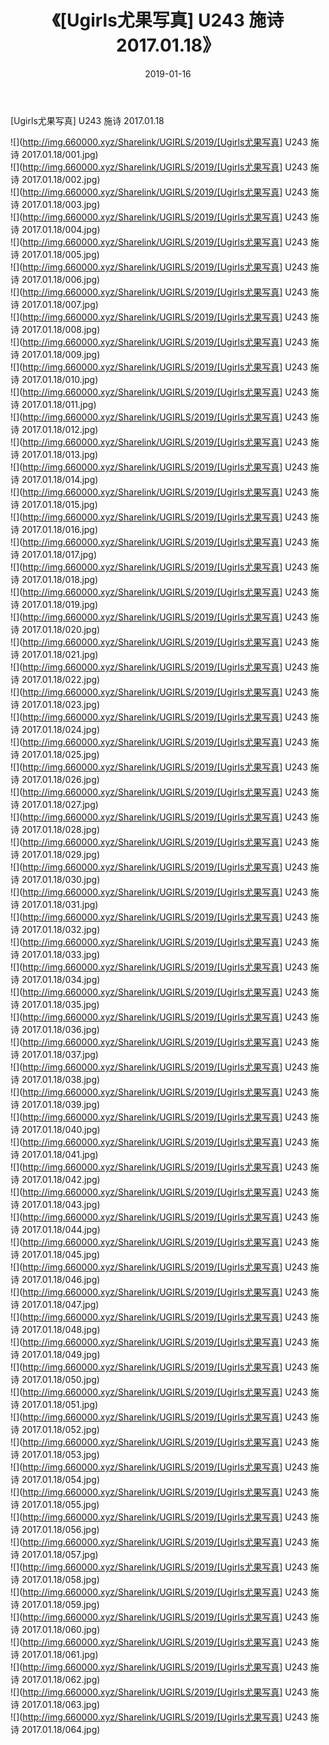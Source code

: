 ﻿---
layout: post
title:  《[Ugirls尤果写真] U243 施诗 2017.01.18》
date:   2019-01-16
img: http://img.660000.xyz/Sharelink/UGIRLS/2019/[Ugirls尤果写真] U243 施诗 2017.01.18/000.jpg
categories: [美女, 清纯, 唯美]
---

[Ugirls尤果写真] U243 施诗 2017.01.18

 ![](http://img.660000.xyz/Sharelink/UGIRLS/2019/[Ugirls尤果写真] U243 施诗 2017.01.18/001.jpg) <br>![](http://img.660000.xyz/Sharelink/UGIRLS/2019/[Ugirls尤果写真] U243 施诗 2017.01.18/002.jpg) <br>![](http://img.660000.xyz/Sharelink/UGIRLS/2019/[Ugirls尤果写真] U243 施诗 2017.01.18/003.jpg) <br>![](http://img.660000.xyz/Sharelink/UGIRLS/2019/[Ugirls尤果写真] U243 施诗 2017.01.18/004.jpg) <br>![](http://img.660000.xyz/Sharelink/UGIRLS/2019/[Ugirls尤果写真] U243 施诗 2017.01.18/005.jpg) <br>![](http://img.660000.xyz/Sharelink/UGIRLS/2019/[Ugirls尤果写真] U243 施诗 2017.01.18/006.jpg) <br>![](http://img.660000.xyz/Sharelink/UGIRLS/2019/[Ugirls尤果写真] U243 施诗 2017.01.18/007.jpg) <br>![](http://img.660000.xyz/Sharelink/UGIRLS/2019/[Ugirls尤果写真] U243 施诗 2017.01.18/008.jpg) <br>![](http://img.660000.xyz/Sharelink/UGIRLS/2019/[Ugirls尤果写真] U243 施诗 2017.01.18/009.jpg) <br>![](http://img.660000.xyz/Sharelink/UGIRLS/2019/[Ugirls尤果写真] U243 施诗 2017.01.18/010.jpg) <br>![](http://img.660000.xyz/Sharelink/UGIRLS/2019/[Ugirls尤果写真] U243 施诗 2017.01.18/011.jpg) <br>![](http://img.660000.xyz/Sharelink/UGIRLS/2019/[Ugirls尤果写真] U243 施诗 2017.01.18/012.jpg) <br>![](http://img.660000.xyz/Sharelink/UGIRLS/2019/[Ugirls尤果写真] U243 施诗 2017.01.18/013.jpg) <br>![](http://img.660000.xyz/Sharelink/UGIRLS/2019/[Ugirls尤果写真] U243 施诗 2017.01.18/014.jpg) <br>![](http://img.660000.xyz/Sharelink/UGIRLS/2019/[Ugirls尤果写真] U243 施诗 2017.01.18/015.jpg) <br>![](http://img.660000.xyz/Sharelink/UGIRLS/2019/[Ugirls尤果写真] U243 施诗 2017.01.18/016.jpg) <br>![](http://img.660000.xyz/Sharelink/UGIRLS/2019/[Ugirls尤果写真] U243 施诗 2017.01.18/017.jpg) <br>![](http://img.660000.xyz/Sharelink/UGIRLS/2019/[Ugirls尤果写真] U243 施诗 2017.01.18/018.jpg) <br>![](http://img.660000.xyz/Sharelink/UGIRLS/2019/[Ugirls尤果写真] U243 施诗 2017.01.18/019.jpg) <br>![](http://img.660000.xyz/Sharelink/UGIRLS/2019/[Ugirls尤果写真] U243 施诗 2017.01.18/020.jpg) <br>![](http://img.660000.xyz/Sharelink/UGIRLS/2019/[Ugirls尤果写真] U243 施诗 2017.01.18/021.jpg) <br>![](http://img.660000.xyz/Sharelink/UGIRLS/2019/[Ugirls尤果写真] U243 施诗 2017.01.18/022.jpg) <br>![](http://img.660000.xyz/Sharelink/UGIRLS/2019/[Ugirls尤果写真] U243 施诗 2017.01.18/023.jpg) <br>![](http://img.660000.xyz/Sharelink/UGIRLS/2019/[Ugirls尤果写真] U243 施诗 2017.01.18/024.jpg) <br>![](http://img.660000.xyz/Sharelink/UGIRLS/2019/[Ugirls尤果写真] U243 施诗 2017.01.18/025.jpg) <br>![](http://img.660000.xyz/Sharelink/UGIRLS/2019/[Ugirls尤果写真] U243 施诗 2017.01.18/026.jpg) <br>![](http://img.660000.xyz/Sharelink/UGIRLS/2019/[Ugirls尤果写真] U243 施诗 2017.01.18/027.jpg) <br>![](http://img.660000.xyz/Sharelink/UGIRLS/2019/[Ugirls尤果写真] U243 施诗 2017.01.18/028.jpg) <br>![](http://img.660000.xyz/Sharelink/UGIRLS/2019/[Ugirls尤果写真] U243 施诗 2017.01.18/029.jpg) <br>![](http://img.660000.xyz/Sharelink/UGIRLS/2019/[Ugirls尤果写真] U243 施诗 2017.01.18/030.jpg) <br>![](http://img.660000.xyz/Sharelink/UGIRLS/2019/[Ugirls尤果写真] U243 施诗 2017.01.18/031.jpg) <br>![](http://img.660000.xyz/Sharelink/UGIRLS/2019/[Ugirls尤果写真] U243 施诗 2017.01.18/032.jpg) <br>![](http://img.660000.xyz/Sharelink/UGIRLS/2019/[Ugirls尤果写真] U243 施诗 2017.01.18/033.jpg) <br>![](http://img.660000.xyz/Sharelink/UGIRLS/2019/[Ugirls尤果写真] U243 施诗 2017.01.18/034.jpg) <br>![](http://img.660000.xyz/Sharelink/UGIRLS/2019/[Ugirls尤果写真] U243 施诗 2017.01.18/035.jpg) <br>![](http://img.660000.xyz/Sharelink/UGIRLS/2019/[Ugirls尤果写真] U243 施诗 2017.01.18/036.jpg) <br>![](http://img.660000.xyz/Sharelink/UGIRLS/2019/[Ugirls尤果写真] U243 施诗 2017.01.18/037.jpg) <br>![](http://img.660000.xyz/Sharelink/UGIRLS/2019/[Ugirls尤果写真] U243 施诗 2017.01.18/038.jpg) <br>![](http://img.660000.xyz/Sharelink/UGIRLS/2019/[Ugirls尤果写真] U243 施诗 2017.01.18/039.jpg) <br>![](http://img.660000.xyz/Sharelink/UGIRLS/2019/[Ugirls尤果写真] U243 施诗 2017.01.18/040.jpg) <br>![](http://img.660000.xyz/Sharelink/UGIRLS/2019/[Ugirls尤果写真] U243 施诗 2017.01.18/041.jpg) <br>![](http://img.660000.xyz/Sharelink/UGIRLS/2019/[Ugirls尤果写真] U243 施诗 2017.01.18/042.jpg) <br>![](http://img.660000.xyz/Sharelink/UGIRLS/2019/[Ugirls尤果写真] U243 施诗 2017.01.18/043.jpg) <br>![](http://img.660000.xyz/Sharelink/UGIRLS/2019/[Ugirls尤果写真] U243 施诗 2017.01.18/044.jpg) <br>![](http://img.660000.xyz/Sharelink/UGIRLS/2019/[Ugirls尤果写真] U243 施诗 2017.01.18/045.jpg) <br>![](http://img.660000.xyz/Sharelink/UGIRLS/2019/[Ugirls尤果写真] U243 施诗 2017.01.18/046.jpg) <br>![](http://img.660000.xyz/Sharelink/UGIRLS/2019/[Ugirls尤果写真] U243 施诗 2017.01.18/047.jpg) <br>![](http://img.660000.xyz/Sharelink/UGIRLS/2019/[Ugirls尤果写真] U243 施诗 2017.01.18/048.jpg) <br>![](http://img.660000.xyz/Sharelink/UGIRLS/2019/[Ugirls尤果写真] U243 施诗 2017.01.18/049.jpg) <br>![](http://img.660000.xyz/Sharelink/UGIRLS/2019/[Ugirls尤果写真] U243 施诗 2017.01.18/050.jpg) <br>![](http://img.660000.xyz/Sharelink/UGIRLS/2019/[Ugirls尤果写真] U243 施诗 2017.01.18/051.jpg) <br>![](http://img.660000.xyz/Sharelink/UGIRLS/2019/[Ugirls尤果写真] U243 施诗 2017.01.18/052.jpg) <br>![](http://img.660000.xyz/Sharelink/UGIRLS/2019/[Ugirls尤果写真] U243 施诗 2017.01.18/053.jpg) <br>![](http://img.660000.xyz/Sharelink/UGIRLS/2019/[Ugirls尤果写真] U243 施诗 2017.01.18/054.jpg) <br>![](http://img.660000.xyz/Sharelink/UGIRLS/2019/[Ugirls尤果写真] U243 施诗 2017.01.18/055.jpg) <br>![](http://img.660000.xyz/Sharelink/UGIRLS/2019/[Ugirls尤果写真] U243 施诗 2017.01.18/056.jpg) <br>![](http://img.660000.xyz/Sharelink/UGIRLS/2019/[Ugirls尤果写真] U243 施诗 2017.01.18/057.jpg) <br>![](http://img.660000.xyz/Sharelink/UGIRLS/2019/[Ugirls尤果写真] U243 施诗 2017.01.18/058.jpg) <br>![](http://img.660000.xyz/Sharelink/UGIRLS/2019/[Ugirls尤果写真] U243 施诗 2017.01.18/059.jpg) <br>![](http://img.660000.xyz/Sharelink/UGIRLS/2019/[Ugirls尤果写真] U243 施诗 2017.01.18/060.jpg) <br>![](http://img.660000.xyz/Sharelink/UGIRLS/2019/[Ugirls尤果写真] U243 施诗 2017.01.18/061.jpg) <br>![](http://img.660000.xyz/Sharelink/UGIRLS/2019/[Ugirls尤果写真] U243 施诗 2017.01.18/062.jpg) <br>![](http://img.660000.xyz/Sharelink/UGIRLS/2019/[Ugirls尤果写真] U243 施诗 2017.01.18/063.jpg) <br>![](http://img.660000.xyz/Sharelink/UGIRLS/2019/[Ugirls尤果写真] U243 施诗 2017.01.18/064.jpg) <br>